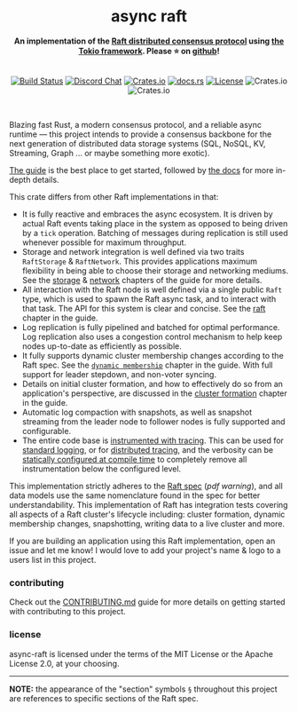<h1 align="center">async raft</h1>
<div align="center">
    <strong>
        An implementation of the <a href="https://raft.github.io/">Raft distributed consensus protocol</a> using <a href="https://tokio.rs/">the Tokio framework</a>. Please ⭐ on <a href="https://github.com/async-raft/async-raft">github</a>!
    </strong>
</div>
<br/>
<div align="center">

[![Build Status](https://github.com/async-raft/async-raft/workflows/ci/badge.svg?branch=master)](https://github.com/async-raft/async-raft/actions)
[![Discord Chat](https://img.shields.io/discord/845414467234693170?logo=discord&style=flat-square)](https://discord.gg/DYSDaBjwaA)
[![Crates.io](https://img.shields.io/crates/v/async-raft.svg)](https://crates.io/crates/async-raft)
[![docs.rs](https://docs.rs/async-raft/badge.svg)](https://docs.rs/async-raft)
[![License](https://img.shields.io/badge/license-MIT%2FApache--2.0-blue)](LICENSE)
![Crates.io](https://img.shields.io/crates/d/async-raft.svg)
![Crates.io](https://img.shields.io/crates/dv/async-raft.svg)

</div>
<br/>

Blazing fast Rust, a modern consensus protocol, and a reliable async runtime — this project intends to provide a consensus backbone for the next generation of distributed data storage systems (SQL, NoSQL, KV, Streaming, Graph ... or maybe something more exotic).

[The guide](https://async-raft.github.io/async-raft) is the best place to get started, followed by [the docs](https://docs.rs/async-raft/latest/async_raft/) for more in-depth details.

This crate differs from other Raft implementations in that:
- It is fully reactive and embraces the async ecosystem. It is driven by actual Raft events taking place in the system as opposed to being driven by a `tick` operation. Batching of messages during replication is still used whenever possible for maximum throughput.
- Storage and network integration is well defined via two traits `RaftStorage` & `RaftNetwork`. This provides applications maximum flexibility in being able to choose their storage and networking mediums. See the [storage](https://async-raft.github.io/async-raft/storage.html) & [network](https://async-raft.github.io/async-raft/network.html) chapters of the guide for more details.
- All interaction with the Raft node is well defined via a single public `Raft` type, which is used to spawn the Raft async task, and to interact with that task. The API for this system is clear and concise. See the [raft](https://async-raft.github.io/async-raft/raft.html) chapter in the guide.
- Log replication is fully pipelined and batched for optimal performance. Log replication also uses a congestion control mechanism to help keep nodes up-to-date as efficiently as possible.
- It fully supports dynamic cluster membership changes according to the Raft spec. See the [`dynamic membership`](https://async-raft.github.io/async-raft/dynamic-membership.html) chapter in the guide. With full support for leader stepdown, and non-voter syncing.
- Details on initial cluster formation, and how to effectively do so from an application's perspective, are discussed in the [cluster formation](https://async-raft.github.io/async-raft/cluster-formation.html) chapter in the guide.
- Automatic log compaction with snapshots, as well as snapshot streaming from the leader node to follower nodes is fully supported and configurable.
- The entire code base is [instrumented with tracing](https://docs.rs/tracing/). This can be used for [standard logging](https://docs.rs/tracing/latest/tracing/index.html#log-compatibility), or for [distributed tracing](https://docs.rs/tracing/latest/tracing/index.html#related-crates), and the verbosity can be [statically configured at compile time](https://docs.rs/tracing/latest/tracing/level_filters/index.html) to completely remove all instrumentation below the configured level.

This implementation strictly adheres to the [Raft spec](https://raft.github.io/raft.pdf) (*pdf warning*), and all data models use the same nomenclature found in the spec for better understandability. This implementation of Raft has integration tests covering all aspects of a Raft cluster's lifecycle including: cluster formation, dynamic membership changes, snapshotting, writing data to a live cluster and more.

If you are building an application using this Raft implementation, open an issue and let me know! I would love to add your project's name & logo to a users list in this project.

### contributing
Check out the [CONTRIBUTING.md](https://github.com/async-raft/async-raft/blob/master/CONTRIBUTING.md) guide for more details on getting started with contributing to this project.

### license
async-raft is licensed under the terms of the MIT License or the Apache License 2.0, at your choosing.

----

**NOTE:** the appearance of the "section" symbols `§` throughout this project are references to specific sections of the Raft spec.
